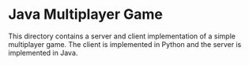 # Java Multiplayer Game

This directory contains a server and client implementation of a simple multiplayer game. The client is implemented in Python and the server is implemented in Java.